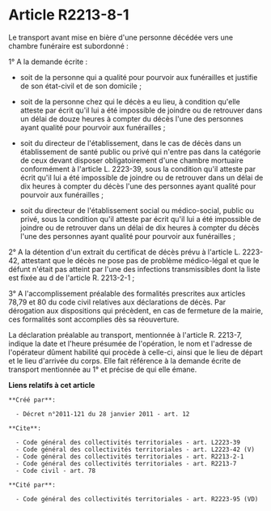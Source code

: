 # Article R2213-8-1

Le transport avant mise en bière d'une personne décédée vers une chambre funéraire est subordonné : 

1° A la demande écrite :

- soit de la personne qui a qualité pour pourvoir aux funérailles et justifie de son état-civil et de son domicile ;

- soit de la personne chez qui le décès a eu lieu, à condition qu'elle atteste par écrit qu'il lui a été impossible de
joindre ou de retrouver dans un délai de douze heures à compter du décès l'une des personnes ayant qualité pour pourvoir aux
funérailles ;

- soit du directeur de l'établissement, dans le cas de décès dans un établissement de santé public ou privé qui n'entre pas
dans la catégorie de ceux devant disposer obligatoirement d'une chambre mortuaire conformément à l'article L. 2223-39, sous
la condition qu'il atteste par écrit qu'il lui a été impossible de joindre ou de retrouver dans un délai de dix heures à
compter du décès l'une des personnes ayant qualité pour pourvoir aux funérailles ;

- soit du directeur de l'établissement social ou médico-social, public ou privé, sous la condition qu'il atteste par écrit
qu'il lui a été impossible de joindre ou de retrouver dans un délai de dix heures à compter du décès l'une des personnes
ayant qualité pour pourvoir aux funérailles ; 

2° A la détention d'un extrait du certificat de décès prévu à l'article L. 2223-42, attestant que le décès ne pose pas de
problème médico-légal et que le défunt n'était pas atteint par l'une des infections transmissibles dont la liste est fixée au
d de l'article R. 2213-2-1 ; 

3° A l'accomplissement préalable des formalités prescrites aux articles 78,79 et 80 du code civil relatives aux déclarations
de décès. Par dérogation aux dispositions qui précèdent, en cas de fermeture de la mairie, ces formalités sont accomplies dès
sa réouverture. 

La déclaration préalable au transport, mentionnée à l'article R. 2213-7, indique la date et l'heure présumée de l'opération,
le nom et l'adresse de l'opérateur dûment habilité qui procède à celle-ci, ainsi que le lieu de départ et le lieu d'arrivée
du corps. Elle fait référence à la demande écrite de transport mentionnée au 1° et précise de qui elle émane.

**Liens relatifs à cet article**

	**Créé par**:

	  - Décret n°2011-121 du 28 janvier 2011 - art. 12

	**Cite**:

	  - Code général des collectivités territoriales - art. L2223-39
	  - Code général des collectivités territoriales - art. L2223-42 (V)
	  - Code général des collectivités territoriales - art. R2213-2-1
	  - Code général des collectivités territoriales - art. R2213-7
	  - Code civil - art. 78

	**Cité par**:

	  - Code général des collectivités territoriales - art. R2223-95 (VD)
